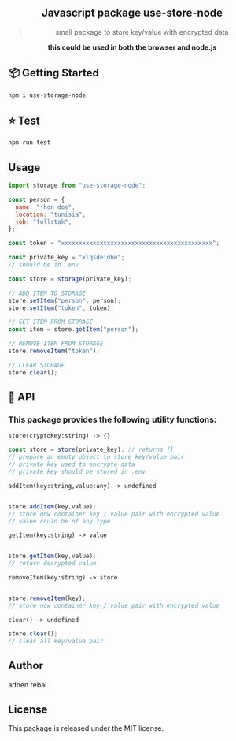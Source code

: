  <div align="center">
 
  <h2>Javascript package use-store-node</h2>
  <blockquote>small package to store key/value with encrypted data </blockquote>


<strong>this could be used in both the browser and node.js</strong>

</div>


## 📦 Getting Started

```bash
npm i use-storage-node

```

## ⭐️ Test

```bash
npm run test
```

## Usage

```js
import storage from "use-storage-node";

const person = {
  name: "jhon doe",
  location: "tunisia",
  job: "fullstak",
};

const token = "xxxxxxxxxxxxxxxxxxxxxxxxxxxxxxxxxxxxxxxxxxx";

const private_key = "xlqsdeidhe";
// should be in .env

const store = storage(private_key);

// ADD ITEM TO STORAGE
store.setItem("person", person);
store.setItem("token", token);

// GET ITEM FROM STORAGE
const item = store.getItem("person");

// REMOVE ITEM FROM STORAGE
store.removeItem("token");

// CLEAR STORAGE
store.clear();
```

## 💎 API

### This package provides the following utility functions:

`store(cryptoKey:string) -> {}`

```js
const store = store(private_key); // returns {}
// prepare an empty object to store key/value pair
// private key used to encrypte data
// private key should be stored in .env
```

`addItem(key:string,value:any) -> undefined`

```js

store.addItem(key,value);
// store now container key / value pair with encrypted value
// value could be of any type
```

`getItem(key:string) -> value`

```js

store.getItem(key,value);
// return decrypted value
```

`removeItem(key:string) -> store`

```js

store.removeItem(key);
// store now container key / value pair with encrypted value
```

`clear() -> undefined`

```js
store.clear();
// clear all key/value pair
```

## Author
adnen rebai

## License
This package is released under the MIT license.
